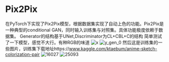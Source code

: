 # Pix2Pix
在PyTorch下实现了Pix2Pix模型，根据数据集实现了自动上色的功能。Pix2Pix是一种典型的conditional GAN，同时输入训练集与对照集。具体功能极度依赖于数据集。
Generator的结构基于UNet,Discriminator为CL+CBL+C的结构
简单测试了一下模型，感觉不大行。有种RGB的味道
![x](https://user-images.githubusercontent.com/86835038/145943753-bb136e0c-8f9c-4845-90b8-d5810262e2bd.png)
![y_gen_0](https://user-images.githubusercontent.com/86835038/145943766-a0a2115a-bc5e-44ae-8177-41df38bdb1c8.png)
然后这是训练集的一些图片，训练集下载地址https://www.kaggle.com/ktaebum/anime-sketch-colorization-pair
![16027](https://user-images.githubusercontent.com/86835038/145943913-b28cb990-ef99-4750-8463-ea72a17d1cf2.png)
![25093](https://user-images.githubusercontent.com/86835038/145943924-025504e7-3f09-468e-8bd2-7f4b4a1eb1c2.png)
